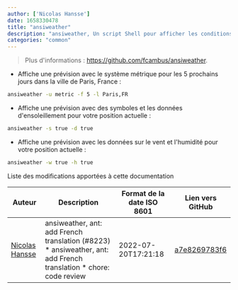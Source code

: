 ```yaml
---
author: ['Nicolas Hansse']
date: 1658330478
title: "ansiweather"
description: "ansiweather, Un script Shell pour afficher les conditions météo actuelles dans votre terminal."
categories: "common"
---
```

> Plus d'informations : <https://github.com/fcambus/ansiweather>.

- Affiche une prévision avec le système métrique pour les 5 prochains jours dans la ville de Paris, France :

```bash
ansiweather -u metric -f 5 -l Paris,FR
```

- Affiche une prévision avec des symboles et les données d'ensoleillement pour votre position actuelle :

```bash
ansiweather -s true -d true
```

- Affiche une prévision avec les données sur le vent et l'humidité pour votre position actuelle :

```bash
ansiweather -w true -h true
```
Liste des modifications apportées à cette documentation


Auteur | Description | Format de la date ISO 8601 | Lien vers GitHub
------|-----|-----|-----
[Nicolas Hansse](mailto:nico.hansse@gmail.com) | ansiweather, ant: add French translation (#8223) * ansiweather, ant: add French translation * chore: code review | 2022-07-20T17:21:18 | [a7e8269783f6](https://github.com/tldr-pages/tldr/commit/a7e8269783f6034ad59e413de1f6a2187fa896c5)

